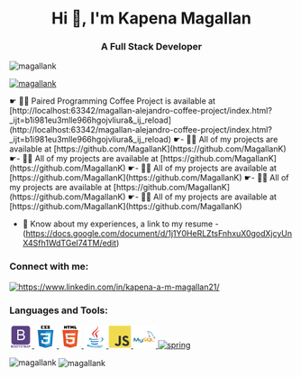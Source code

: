 <h1 align="center">Hi 👋, I'm Kapena Magallan</h1>
<h3 align="center">A Full Stack Developer</h3>

<p align="left"> <img src="https://komarev.com/ghpvc/?username=magallank&label=Profile%20views&color=0e75b6&style=flat" alt="magallank" /> </p>

<p align="left"> <a href="https://github.com/ryo-ma/github-profile-trophy"><img src="https://github-profile-trophy.vercel.app/?username=magallank" alt="magallank" /></a> </p>
☛ 👨‍💻 Paired Programming Coffee Project is available at [http://localhost:63342/magallan-alejandro-coffee-project/index.html?_ijt=b1i981eu3mlle966hgojvliura&_ij_reload](http://localhost:63342/magallan-alejandro-coffee-project/index.html?_ijt=b1i981eu3mlle966hgojvliura&_ij_reload)
☛- 👨‍💻 All of my projects are available at [https://github.com/MagallanK](https://github.com/MagallanK)
☛- 👨‍💻 All of my projects are available at [https://github.com/MagallanK](https://github.com/MagallanK)
☛- 👨‍💻 All of my projects are available at [https://github.com/MagallanK](https://github.com/MagallanK)
☛- 👨‍💻 All of my projects are available at [https://github.com/MagallanK](https://github.com/MagallanK)
☛- 👨‍💻 All of my projects are available at [https://github.com/MagallanK](https://github.com/MagallanK)

- 📄 Know about my experiences, a link to my resume - (https://docs.google.com/document/d/1j1Y0HeRLZtsFnhxuX0godXjcyUnX4Sfh1WdTGeI74TM/edit)

<h3 align="left">Connect with me:</h3>
<p align="left">
<a href="https://linkedin.com/in/https://www.linkedin.com/in/kapena-a-m-magallan21/" target="blank"><img align="center" src="https://raw.githubusercontent.com/rahuldkjain/github-profile-readme-generator/master/src/images/icons/Social/linked-in-alt.svg" alt="https://www.linkedin.com/in/kapena-a-m-magallan21/" height="30" width="40" /></a>
</p>

<h3 align="left">Languages and Tools:</h3>
<p align="left"> <a href="https://getbootstrap.com" target="_blank" rel="noreferrer"> <img src="https://raw.githubusercontent.com/devicons/devicon/master/icons/bootstrap/bootstrap-plain-wordmark.svg" alt="bootstrap" width="40" height="40"/> </a> <a href="https://www.w3schools.com/css/" target="_blank" rel="noreferrer"> <img src="https://raw.githubusercontent.com/devicons/devicon/master/icons/css3/css3-original-wordmark.svg" alt="css3" width="40" height="40"/> </a> <a href="https://www.w3.org/html/" target="_blank" rel="noreferrer"> <img src="https://raw.githubusercontent.com/devicons/devicon/master/icons/html5/html5-original-wordmark.svg" alt="html5" width="40" height="40"/> </a> <a href="https://www.java.com" target="_blank" rel="noreferrer"> <img src="https://raw.githubusercontent.com/devicons/devicon/master/icons/java/java-original.svg" alt="java" width="40" height="40"/> </a> <a href="https://developer.mozilla.org/en-US/docs/Web/JavaScript" target="_blank" rel="noreferrer"> <img src="https://raw.githubusercontent.com/devicons/devicon/master/icons/javascript/javascript-original.svg" alt="javascript" width="40" height="40"/> </a> <a href="https://www.mysql.com/" target="_blank" rel="noreferrer"> <img src="https://raw.githubusercontent.com/devicons/devicon/master/icons/mysql/mysql-original-wordmark.svg" alt="mysql" width="40" height="40"/> </a> <a href="https://spring.io/" target="_blank" rel="noreferrer"> <img src="https://www.vectorlogo.zone/logos/springio/springio-icon.svg" alt="spring" width="40" height="40"/> </a> </p>

<p><img align="left" src="https://github-readme-stats.vercel.app/api/top-langs?username=magallank&show_icons=true&locale=en&layout=compact" alt="magallank" /></p>

<p>&nbsp;<img align="center" src="https://github-readme-stats.vercel.app/api?username=magallank&show_icons=true&locale=en" alt="magallank" /></p>




<!--
**MagallanK/MagallanK** is a ✨ _special_ ✨ repository because its `README.md` (this file) appears on your GitHub profile.

Here are some ideas to get you started:

- 🔭 I’m currently working on ...
- 🌱 I’m currently learning ...
- 👯 I’m looking to collaborate on ...
- 🤔 I’m looking for help with ...
- 💬 Ask me about ...
- 📫 How to reach me: ...
- 😄 Pronouns: ...
- ⚡ Fun fact: ...
-->
